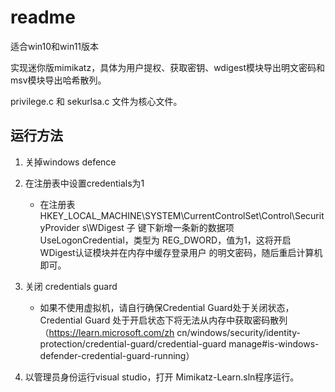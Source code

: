 # readme

适合win10和win11版本

实现迷你版mimikatz，具体为用户提权、获取密钥、wdigest模块导出明文密码和msv模块导出哈希散列。

privilege.c 和 sekurlsa.c 文件为核心文件。

## 运行方法

1. 关掉windows defence
2. 在注册表中设置credentials为1
   - 在注册表  HKEY_LOCAL_MACHINE\SYSTEM\CurrentControlSet\Control\SecurityProvider s\WDigest 子 键下新增一条新的数据项 UseLogonCredential，类型为 REG_DWORD，值为1，这将开启WDigest认证模块并在内存中缓存登录用户 的明文密码，随后重启计算机即可。

3. 关闭 credentials guard
   - 如果不使用虚拟机，请自行确保Credential Guard处于关闭状态，Credential Guard 处于开启状态下将无法从内存中获取密码散列（https://learn.microsoft.com/zh cn/windows/security/identity-protection/credential-guard/credential-guard manage#is-windows-defender-credential-guard-running） 

4. 以管理员身份运行visual studio，打开 Mimikatz-Learn.sln程序运行。